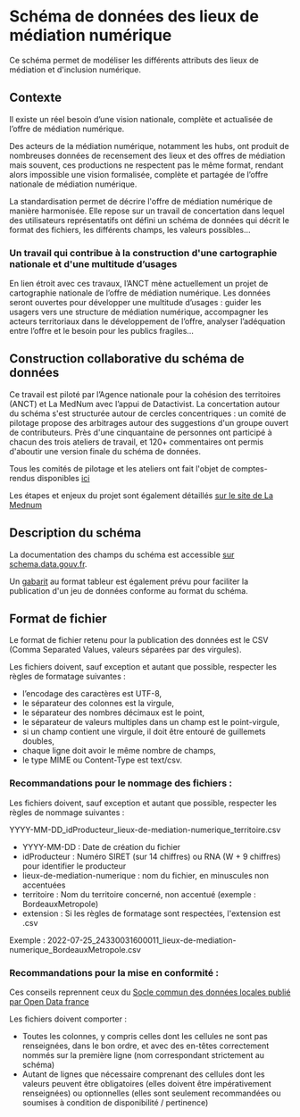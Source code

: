 # Schéma de données des lieux de médiation numérique
Ce schéma permet de modéliser les différents attributs des lieux de médiation et d'inclusion numérique. 

## Contexte
Il existe un réel besoin d’une vision nationale, complète et actualisée de l’offre de médiation numérique. 

Des acteurs de la médiation numérique, notamment les hubs, ont produit de nombreuses données de recensement des lieux et des offres de médiation mais souvent, ces productions ne respectent pas le même format, rendant alors impossible une vision formalisée, complète et partagée de l’offre nationale de médiation numérique. 

La standardisation permet de décrire l'offre de médiation numérique de manière harmonisée. Elle repose sur un travail de concertation dans lequel des utilisateurs représentatifs ont défini un schéma de données qui décrit le format des fichiers, les différents champs, les valeurs possibles…

### Un travail qui contribue à la construction d'une cartographie nationale et d'une multitude d’usages

En lien étroit avec ces travaux, l’ANCT mène actuellement un projet de cartographie nationale de l’offre de médiation numérique. Les données seront ouvertes pour développer une multitude d’usages : guider les usagers vers une structure de médiation numérique, accompagner les acteurs territoriaux dans le développement de l’offre, analyser l’adéquation entre l’offre et le besoin pour les publics fragiles…

## Construction collaborative du schéma de données 

Ce travail est piloté par l’Agence nationale pour la cohésion des territoires (ANCT) et La MedNum avec l’appui de Datactivist. La concertation autour du schéma s'est structurée autour de cercles concentriques : un comité de pilotage propose des arbitrages autour des suggestions d'un groupe ouvert de contributeurs. Près d'une cinquantaine de personnes ont participé à chacun des trois ateliers de travail, et 120+ commentaires ont permis d'aboutir une version finale du schéma de données.

Tous les comités de pilotage et les ateliers ont fait l'objet de comptes-rendus disponibles [ici](https://github.com/LaMednum/standard-mediation-num/blob/main/COPILAteliers/ListeR%C3%A9unions.md) 

Les étapes et enjeux du projet sont également détaillés [sur le site de La Mednum](https://lamednum.coop/schema-de-donnees-des-lieux-de-mediation-numerique-2)

## Description du schéma

La documentation des champs du schéma est accessible [sur schema.data.gouv.fr](https://schema.data.gouv.fr/LaMednum/standard-mediation-num/). 

Un [gabarit](https://github.com/LaMednum/standard-mediation-num/blob/main/Schema_lieux_mediation_numerique_gabarit.xlsx) au format tableur est également prévu pour faciliter la publication d'un jeu de données conforme au format du schéma.

## Format de fichier

Le format de fichier retenu pour la publication des données est le CSV (Comma Separated Values, valeurs séparées par des virgules).

Les fichiers doivent, sauf exception et autant que possible, respecter les règles de formatage suivantes :

* l’encodage des caractères est UTF-8,
* le séparateur des colonnes est la virgule,
* le séparateur des nombres décimaux est le point,
* le séparateur de valeurs multiples dans un champ est le point-virgule,
* si un champ contient une virgule, il doit être entouré de guillemets doubles,
* chaque ligne doit avoir le même nombre de champs,
* le type MIME ou Content-Type est text/csv.

### Recommandations pour le nommage des fichiers :
Les fichiers doivent, sauf exception et autant que possible, respecter les règles de nommage suivantes :

YYYY-MM-DD_idProducteur_lieux-de-mediation-numerique_territoire.csv

* YYYY-MM-DD : Date de création du fichier
* idProducteur : Numéro SIRET (sur 14 chiffres) ou RNA (W + 9 chiffres) pour identifier le producteur
* lieux-de-mediation-numerique : nom du fichier, en minuscules non accentuées
* territoire : Nom du territoire concerné, non accentué (exemple : BordeauxMetropole)
* extension : Si les règles de formatage sont respectées, l'extension est .csv

Exemple : 2022-07-25_24330031600011_lieux-de-mediation-numerique_BordeauxMetropole.csv

### Recommandations pour la mise en conformité :
Ces conseils reprennent ceux du [Socle commun des données locales publié par Open Data france](https://scdl.opendatafrance.net/docs/recommandations-relatives-aux-jeux-de-donnees.html)

Les fichiers doivent comporter :
* Toutes les colonnes, y compris celles dont les cellules ne sont pas renseignées, dans le bon ordre, et avec des en-têtes correctement nommés sur la première ligne (nom correspondant strictement au schéma)
* Autant de lignes que nécessaire comprenant des cellules dont les valeurs peuvent être obligatoires (elles doivent être impérativement renseignées) ou optionnelles (elles sont seulement recommandées ou soumises à condition de disponibilité / pertinence)
